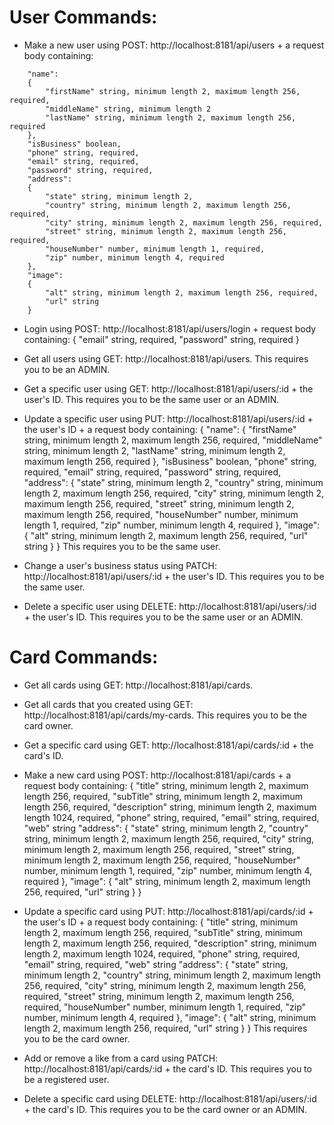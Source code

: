 # User Commands:
* Make a new user using POST: http://localhost:8181/api/users + a request body containing:
```
    "name":
    {
        "firstName" string, minimum length 2, maximum length 256, required,
        "middleName" string, minimum length 2
        "lastName" string, minimum length 2, maximum length 256, required
    },
    "isBusiness" boolean,
    "phone" string, required,
    "email" string, required,
    "password" string, required,
    "address":
    {
        "state" string, minimum length 2,
        "country" string, minimum length 2, maximum length 256, required,
        "city" string, minimum length 2, maximum length 256, required,
        "street" string, minimum length 2, maximum length 256, required,
        "houseNumber" number, minimum length 1, required,
        "zip" number, minimum length 4, required
    },
    "image":
    {
        "alt" string, minimum length 2, maximum length 256, required,
        "url" string
    }
```

* Login using POST: http://localhost:8181/api/users/login + request body containing:
{
    "email" string, required,
    "password" string, required
}

* Get all users using GET: http://localhost:8181/api/users. This requires you to be an ADMIN.

* Get a specific user using GET: http://localhost:8181/api/users/:id + the user's ID. This requires you to be the same user or an ADMIN.

* Update a specific user using PUT: http://localhost:8181/api/users/:id + the user's ID + a request body containing:
{
    "name":
    {
        "firstName" string, minimum length 2, maximum length 256, required,
        "middleName" string, minimum length 2,
        "lastName" string, minimum length 2, maximum length 256, required
    },
    "isBusiness" boolean,
    "phone" string, required,
    "email" string, required,
    "password" string, required,
    "address":
    {
        "state" string, minimum length 2,
        "country" string, minimum length 2, maximum length 256, required,
        "city" string, minimum length 2, maximum length 256, required,
        "street" string, minimum length 2, maximum length 256, required,
        "houseNumber" number, minimum length 1, required,
        "zip" number, minimum length 4, required
    },
    "image":
    {
        "alt" string, minimum length 2, maximum length 256, required,
        "url" string
    }
}
This requires you to be the same user.

* Change a user's business status using PATCH: http://localhost:8181/api/users/:id + the user's ID. This requires you to be the same user.

* Delete a specific user using DELETE: http://localhost:8181/api/users/:id + the user's ID. This requires you to be the same user or an ADMIN.

# Card Commands:
* Get all cards using GET: http://localhost:8181/api/cards.

* Get all cards that you created using GET: http://localhost:8181/api/cards/my-cards. This requires you to be the card owner.

* Get a specific card using GET: http://localhost:8181/api/cards/:id + the card's ID.

* Make a new card using POST: http://localhost:8181/api/cards + a request body containing:
{
    "title" string, minimum length 2, maximum length 256, required,
    "subTitle" string, minimum length 2, maximum length 256, required,
    "description" string, minimum length 2, maximum length 1024, required,
    "phone" string, required,
    "email" string, required,
    "web" string
    "address":
    {
        "state" string, minimum length 2,
        "country" string, minimum length 2, maximum length 256, required,
        "city" string, minimum length 2, maximum length 256, required,
        "street" string, minimum length 2, maximum length 256, required,
        "houseNumber" number, minimum length 1, required,
        "zip" number, minimum length 4, required
    },
    "image":
    {
        "alt" string, minimum length 2, maximum length 256, required,
        "url" string
    }
}

* Update a specific card using PUT: http://localhost:8181/api/cards/:id + the user's ID + a request body containing:
{
    "title" string, minimum length 2, maximum length 256, required,
    "subTitle" string, minimum length 2, maximum length 256, required,
    "description" string, minimum length 2, maximum length 1024, required,
    "phone" string, required,
    "email" string, required,
    "web" string
    "address":
    {
        "state" string, minimum length 2,
        "country" string, minimum length 2, maximum length 256, required,
        "city" string, minimum length 2, maximum length 256, required,
        "street" string, minimum length 2, maximum length 256, required,
        "houseNumber" number, minimum length 1, required,
        "zip" number, minimum length 4, required
    },
    "image":
    {
        "alt" string, minimum length 2, maximum length 256, required,
        "url" string
    }
}
This requires you to be the card owner.

* Add or remove a like from a card using PATCH: http://localhost:8181/api/cards/:id + the card's ID. This requires you to be a registered user.

* Delete a specific card using DELETE: http://localhost:8181/api/users/:id + the card's ID. This requires you to be the card owner or an ADMIN.